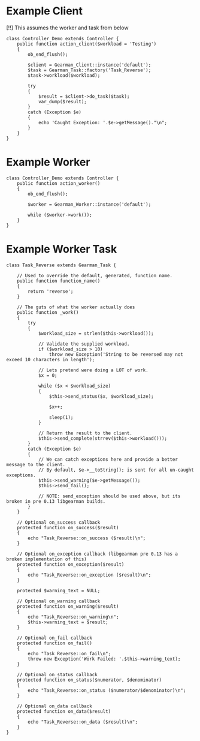 # Example Client

[!!] This assumes the worker and task from below

	class Controller_Demo extends Controller {
		public function action_client($workload = 'Testing')
		{
			ob_end_flush();

			$client = Gearman_Client::instance('default');
			$task = Gearman_Task::factory('Task_Reverse');
			$task->workload($workload);

			try
			{
				$result = $client->do_task($task);
				var_dump($result);
			}
			catch (Exception $e)
			{
				echo 'Caught Exception: '.$e->getMessage()."\n";
			}
		}
	}

# Example Worker

	class Controller_Demo extends Controller {
		public function action_worker()
		{
			ob_end_flush();

			$worker = Gearman_Worker::instance('default');

			while ($worker->work());
		}
	}

# Example Worker Task

	class Task_Reverse extends Gearman_Task {

		// Used to override the default, generated, function name.
		public function function_name()
		{
			return 'reverse';
		}

		// The guts of what the worker actually does
		public function _work()
		{
			try
			{
				$workload_size = strlen($this->workload());

				// Validate the supplied workload.
				if ($workload_size > 10)
					throw new Exception('String to be reversed may not exceed 10 characters in length');

				// Lets pretend were doing a LOT of work.
				$x = 0;

				while ($x < $workload_size)
				{
					$this->send_status($x, $workload_size);

					$x++;

					sleep(1);
				}

				// Return the result to the client.
				$this->send_complete(strrev($this->workload()));
			}
			catch (Exception $e)
			{
				// We can catch exceptions here and provide a better message to the client.
				// By default, $e->__toString(); is sent for all un-caught exceptions.
				$this->send_warning($e->getMessage());
				$this->send_fail();

				// NOTE: send_exception should be used above, but its broken in pre 0.13 libgearman builds.
			}
		}

		// Optional on_success callback
		protected function on_success($result)
		{
			echo "Task_Reverse::on_success ($result)\n";
		}

		// Optional on_exception callback (libgearman pre 0.13 has a broken implementation of this)
		protected function on_exception($result)
		{
			echo "Task_Reverse::on_exception ($result)\n";
		}

		protected $warning_text = NULL;

		// Optional on_warning callback
		protected function on_warning($result)
		{
			echo "Task_Reverse::on_warning\n";
			$this->warning_text = $result;
		}

		// Optional on_fail callback
		protected function on_fail()
		{
			echo "Task_Reverse::on_fail\n";
			throw new Exception('Work Failed: '.$this->warning_text);
		}

		// Optional on_status callback
		protected function on_status($numerator, $denominator)
		{
			echo "Task_Reverse::on_status ($numerator/$denominator)\n";
		}

		// Optional on_data callback
		protected function on_data($result)
		{
			echo "Task_Reverse::on_data ($result)\n";
		}
	}